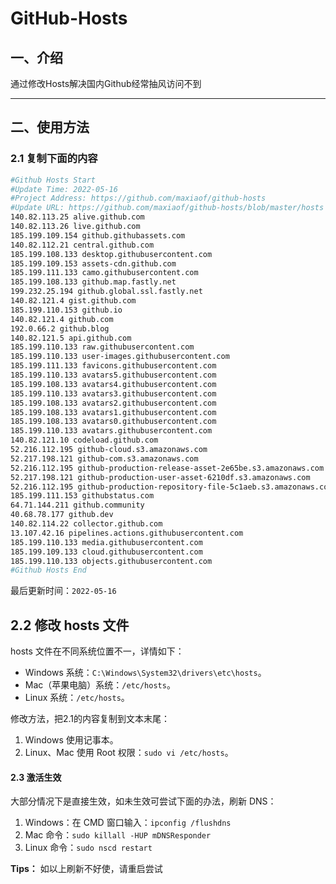 # GitHub-Hosts

## 一、介绍
通过修改Hosts解决国内Github经常抽风访问不到

---

## 二、使用方法

### 2.1 复制下面的内容
```bash
#Github Hosts Start
#Update Time: 2022-05-16
#Project Address: https://github.com/maxiaof/github-hosts
#Update URL: https://github.com/maxiaof/github-hosts/blob/master/hosts
140.82.113.25 alive.github.com
140.82.113.26 live.github.com
185.199.109.154 github.githubassets.com
140.82.112.21 central.github.com
185.199.108.133 desktop.githubusercontent.com
185.199.109.153 assets-cdn.github.com
185.199.111.133 camo.githubusercontent.com
185.199.108.133 github.map.fastly.net
199.232.25.194 github.global.ssl.fastly.net
140.82.121.4 gist.github.com
185.199.110.153 github.io
140.82.121.4 github.com
192.0.66.2 github.blog
140.82.121.5 api.github.com
185.199.110.133 raw.githubusercontent.com
185.199.110.133 user-images.githubusercontent.com
185.199.111.133 favicons.githubusercontent.com
185.199.110.133 avatars5.githubusercontent.com
185.199.108.133 avatars4.githubusercontent.com
185.199.110.133 avatars3.githubusercontent.com
185.199.108.133 avatars2.githubusercontent.com
185.199.108.133 avatars1.githubusercontent.com
185.199.108.133 avatars0.githubusercontent.com
185.199.110.133 avatars.githubusercontent.com
140.82.121.10 codeload.github.com
52.216.112.195 github-cloud.s3.amazonaws.com
52.217.198.121 github-com.s3.amazonaws.com
52.216.112.195 github-production-release-asset-2e65be.s3.amazonaws.com
52.217.198.121 github-production-user-asset-6210df.s3.amazonaws.com
52.216.112.195 github-production-repository-file-5c1aeb.s3.amazonaws.com
185.199.111.153 githubstatus.com
64.71.144.211 github.community
40.68.78.177 github.dev
140.82.114.22 collector.github.com
13.107.42.16 pipelines.actions.githubusercontent.com
185.199.110.133 media.githubusercontent.com
185.199.109.133 cloud.githubusercontent.com
185.199.110.133 objects.githubusercontent.com
#Github Hosts End

```
最后更新时间：`2022-05-16`

## 2.2 修改 hosts 文件
hosts 文件在不同系统位置不一，详情如下：
- Windows 系统：`C:\Windows\System32\drivers\etc\hosts`。
- Mac（苹果电脑）系统：`/etc/hosts`。
- Linux 系统：`/etc/hosts`。

修改方法，把2.1的内容复制到文本末尾：

1. Windows 使用记事本。
2. Linux、Mac 使用 Root 权限：`sudo vi /etc/hosts`。

#### 2.3 激活生效
大部分情况下是直接生效，如未生效可尝试下面的办法，刷新 DNS：

1. Windows：在 CMD 窗口输入：`ipconfig /flushdns`
2. Mac 命令：`sudo killall -HUP mDNSResponder`
3. Linux 命令：`sudo nscd restart`

**Tips：** 如以上刷新不好使，请重启尝试
